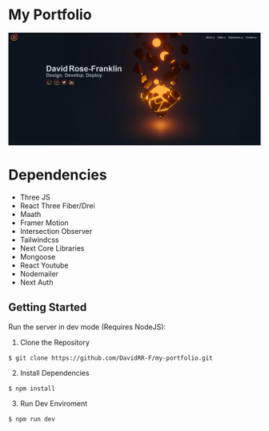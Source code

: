 # My Portfolio

![Alt text](image-1.png)

# Dependencies

- Three JS
- React Three Fiber/Drei
- Maath
- Framer Motion
- Intersection Observer
- Tailwindcss
- Next Core Libraries
- Mongoose
- React Youtube
- Nodemailer
- Next Auth

## Getting Started

Run the server in dev mode (Requires NodeJS):

1. Clone the Repository

```
$ git clone https://github.com/DavidRR-F/my-portfolio.git
```

2. Install Dependencies

```
$ npm install
```

3. Run Dev Enviroment

```
$ npm run dev
```
